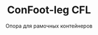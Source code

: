 ---
title: "ConFoot-leg CFL"
subtitle: "Опора для рамочных контейнеров"
mainImage: "/images/products/confoot-leg-cfl-main.jpg"
gallery:
  - "/images/products/confoot-leg-cfl-1.jpg"
  - "/images/products/confoot-leg-cfl-2.jpg"
  - "/images/products/confoot-leg-cfl-3.jpg"
shortDescription: "ConFoot-leg CFL предназначен специально для рамочных контейнеров, идеально подходя к их конструкциям, что позволяет использовать контейнеры в качестве емкостей для хранения жидкостей и других материалов."
technicalDescription: "Модель CFL разработана для сферических контейнеров, применяемых для перевозки жидкостей, требующих выдержки высокого давления, поскольку сферическая форма наиболее эффективно распределяет давление, но нуждается в рамочной конструкции для транспортировки."
videoID: "C2KwnEb-npU"
faq:
  - question: "Что такое ConFoot-leg CFL?"
    answer: |
      ConFoot-leg CFL предназначен специально для рамочных контейнеров, идеально подходя к их конструкциям, что позволяет использовать контейнеры в качестве емкостей для хранения жидкостей и других материалов.
  - question: "Как работает ConFoot-leg CFL?"
    answer: |
      ConFoot-leg CFL надежно адаптируется к конструкциям сферических контейнеров, обеспечивая стабильную поддержку и позволяя использовать контейнер в качестве резервуара для жидкостей под высоким давлением. Опоры разработаны так, чтобы выдерживать давление и обеспечивать стабильную основу для транспортировки.
specifications:
  - name: "Вес"
    value: "24 кг за опору"
  - name: "Грузоподъемность"
    value: "30 тонн"
  - name: "Диапазон регулировки"
    value: "1,043 мм до 1,448 мм"
  - name: "Материал"
    value: "Высококачественная сталь"
price: "3.500 EUR"
priceVAT: "4.235 EUR"
pricingNotes: "Доступны скидки при оптовых закупках. Свяжитесь с нами для получения подробной информации."
buyLink: "/contact"
howToUse: |
  1. Разместите опору CFL в углу рамки контейнера
  2. Зафиксируйте механизм блокировки
  3. При необходимости отрегулируйте высоту в пределах от 1,043 мм до 1,448 мм
  4. Повторите для всех необходимых углов
  5. Опустите прицеп и отъезжайте, оставив контейнер на опорах
benefits:
  - title: "Идеальное соответствие каркасу"
    description: "Разработана для идеальной подгонки рам специализированных контейнеров"
  - title: "Хранение жидкостей"
    description: "Позволяет использовать контейнеры в качестве емкостей для хранения жидкостей, требующих выдержки высокого давления"
  - title: "Специализированный дизайн"
    description: "Разработана специально для уникальных требований рамочных контейнеров"
  - title: "Универсальное применение"
    description: "Подходит для различных отраслей, требующих специализированного хранения и обработки контейнеров"
  - title: "Мгновенная мобильность"
    description: "Контейнеры всегда готовы к перемещению – достаточно подъехать прицепом под контейнер, чтобы продолжить транспортировку"
  - title: "Оптимизация затрат"
    description: "Снижает расходы и экономит время, позволяя обрабатывать специализированные контейнеры без дополнительного оборудования"
articleContent: |
  ## Что такое ConFoot-leg CFL?

  ConFoot-leg CFL — это специализированное решение в виде опоры для контейнеров, разработанное специально для рамочных контейнеров. В отличие от стандартных контейнеров, сферические контейнеры, используемые для перевозки жидкостей, требующих выдержки высокого давления, нуждаются в рамочной конструкции для транспортировки, поскольку именно сферическая форма наиболее эффективно распределяет давление. Модель CFL создана с учетом идеального соответствия этим рамам, что позволяет использовать такие специализированные контейнеры в качестве емкостей для хранения жидкостей и других материалов, требующих устойчивости к давлению.

  ## Основные преимущества для специализированной обработки контейнеров

  ConFoot-leg CFL предоставляет значительные эксплуатационные преимущества для предприятий, работающих с рамочными контейнерами, особенно используемыми для перевозки и хранения жидкостей. Благодаря возможности установки этих специализированных контейнеров на опоры можно создавать гибкие решения для хранения жидкостей и других материалов, чувствительных к давлению, без необходимости в постоянной инфраструктуре.

  Модель CFL позволяет предприятиям оптимизировать процессы работы со специализированными контейнерами, обеспечивая безопасную поддержку рамочных конструкций во время погрузки, разгрузки и хранения. Такая универсальность делает CFL идеальным решением для отраслей, зависящих от транспортировки и хранения жидкостей и других материалов, для которых необходимы контейнеры, устойчивые к давлению.

  ## Как это работает

  Опора ConFoot-leg CFL надежно крепится к рамам специализированных контейнеров, обеспечивая стабильную поддержку при проведении погрузки, разгрузки или хранения. Опоры имеют диапазон регулировки от 1,043 мм до 1,448 мм, что позволяет использовать их в различных эксплуатационных условиях. Каждая опора весит 24 кг, что облегчает работу операторам, а система обеспечивает значительную грузоподъемность — до 30 тонн.

  Процесс установки прост:
  1. Разместите опоры CFL в углах рам контейнера
  2. Зафиксируйте механизм блокировки для надежного крепления опор
  3. Отрегулируйте высоту по мере необходимости, исходя из ваших требований
  4. Опустите прицеп и отъезжайте, оставив контейнер надежно установленным на опорах

  Когда наступит время перемещать контейнер, просто подъедьте прицепом под него, закрепите контейнер на прицепе, снимите опоры и продолжайте движение.

  ## Применение ConFoot-leg CFL

  ### Химическая промышленность
  Химическая промышленность значительно выигрывает от способности CFL безопасно поддерживать контейнеры, используемые для хранения и перевозки химикатов и жидких материалов. Возможность размещения этих специализированных контейнеров на опорах позволяет создавать гибкие решения для хранения, поддерживая целостность материалов, чувствительных к давлению, и оптимизируя использование пространства.

  ### Нефтегазовый сектор
  Для нефтегазового сектора CFL предоставляет ценную гибкость при обработке контейнеров, используемых для различных нефтепродуктов. Возможность безопасного размещения этих контейнеров на опорах позволяет более эффективно проводить погрузочно-разгрузочные работы, а также создавать временные емкости для хранения в периоды пиковых нагрузок.

  ### Пищевая и напитковая промышленность
  Пищевая и напитковая промышленность может использовать опоры CFL для контейнеров, применяемых при перевозке и хранении жидких пищевых продуктов. Стабильность и надежность системы обеспечивают безопасное обращение с этими чувствительными материалами без риска загрязнения или повреждения.

  ### Очистка и водоснабжение
  Операции по очистке воды и водоснабжению могут воспользоваться возможностями CFL по поддержке контейнеров, используемых для хранения и перевозки химикатов для обработки воды и других жидких материалов. Эта возможность позволяет более гибко и эффективно управлять этими важными ресурсами.

  ## Технические характеристики

  - Грузоподъемность: 30 тонн
  - Вес: 24 кг за опору
  - Диапазон регулировки: от 1,043 мм до 1,448 мм
  - Материал: Высококачественная сталь с износостойким покрытием
  - Совместимость: Специализированные рамочные контейнеры, особенно предназначенные для перевозки жидкостей

  ConFoot-leg CFL представляет собой специализированное решение для работы с рамочными контейнерами, предоставляя предприятиям возможность оптимизировать процессы с использованием сферических контейнеров для жидкостей и других материалов, требующих устойчивости к давлению. Благодаря возможности безопасного размещения этих специализированных контейнеров на опорах, CFL помогает предприятиям достигать большей эффективности и гибкости в операциях по обращению с контейнерами.
---